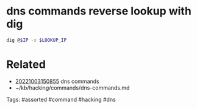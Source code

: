 # dns commands reverse lookup with dig
```bash
dig @$IP -x $LOOKUP_IP
```

# Related
- [20221003150855](/zet/20221003150855/README.md) dns commands
- ~/kb/hacking/commands/dns-commands.md

Tags:
    #assorted #command #hacking #dns
